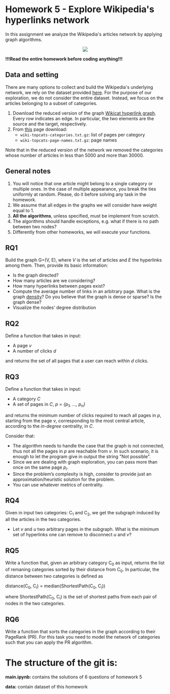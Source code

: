 # Homework 5 - Explore Wikipedia's hyperlinks network

In this assignment we analyze the Wikipedia's articles network by applying graph algorithms.


<div style="text-align:center"><img src ="https://cryptobriefing.com/wp-content/uploads/2018/04/Wikipedia-and-Request-Network-enable-donors-to-donate-in-cryptocurrency.jpg" /></div>


**!!!Read the entire homework before coding anything!!!**

## Data and setting
There are many options to collect and build the Wikipedia's underlying network, we rely on the dataset provided [here](https://snap.stanford.edu/data/wiki-topcats.html). For the purpose of our exploration, we do not consider the entire dataset. Instead, we focus on the articles belonging to a subset of categories. 


1.  Download the reduced version of the graph [Wikicat hyperlink graph](https://drive.google.com/file/d/1QVt0aMOFvLjOEm5eKeCxBQUwIU30_NIh/view?usp=sharing). Every row indicates an edge. In particular, the two elements are the source and the target, respectively.
2.  From [this](https://snap.stanford.edu/data/wiki-topcats.html) page download:
	-  `wiki-topcats-categories.txt.gz`: list of pages per category
	-  `wiki-topcats-page-names.txt.gz`: page names


Note that in the reduced version of the network we removed the categories whose number of articles in less than 5000 and more than 30000.

## General notes

1. You will notice that one article might belong to a single category or multiple ones. In the case of multiple appearance, you break the ties uniformly at random. Please, do it before solving any task in the homework.
2. We assume that all edges in the graphs we will consider have weight equal to 1.
2. __All the algorithms__, unless specified, must be implement from scratch.
3. The algorithms should handle exceptions, e.g. what if there is no path between two nodes?
4. Differently from other homeworks, we will execute your functions.


## RQ1 

Build the graph G=(V, E), where *V* is the set of articles and *E* the hyperlinks among them. Then, provide its basic information:
 
- Is the graph directed?
- How many articles are we considering?
- How many hyperlinks between pages exist?
- Compute the average number of links in an arbitrary page. What is the graph [density](https://en.wikipedia.org/wiki/Dense_graph)? Do you believe that the graph is dense or sparse? Is the graph dense?
- Visualize the nodes' degree distribution

## RQ2

Define a function that takes in input:
- A page _v_
- A number of clicks _d_

and returns the set of all pages that a user can reach within _d_ clicks. 

## RQ3

Define a function that takes in input:

- A category _C_
- A set of pages in _C_, _p = {p<sub>1</sub>, ..., p<sub>n</sub>}_

and returns the minimum number of clicks required to reach all pages in _p_, starting from the page _v_, corresponding to the most central article, according to the _in-degree_ centrality, in _C_.

Consider that:
- The algorithm needs to handle the case that the graph is not connected, thus not all the pages in _p_ are reachable from _v_. In such scenario, it is enough to let the program give in output the string "Not possible".
- Since we are dealing with graph exploration, you can pass more than once on the same page _p<sub>i</sub>_.
- Since the problem’s complexity is high, consider to provide just an approximation/heuristic solution for the problem. 
- You can use whatever metrics of centrality.


## RQ4

Given in input two categories: C<sub>1</sub> and C<sub>2</sub>, we get the subgraph induced by all the articles in the two categories. 

- Let _v_ and _u_ two arbitrary pages in the subgraph. What is the minimum set of hyperlinks one can remove to disconnect _u_ and _v_?


## RQ5

Write a function that, given an arbitrary category C<sub>0</sub> as input, returns the list of remaning categories sorted by their distance from C<sub>0</sub>. In particular, the distance between two categories is defined as 

distance(C<sub>0</sub>, C<sub>i</sub>) = median(ShortestPath(C<sub>0</sub>, C<sub>i</sub>))

where ShortestPath(C<sub>0</sub>, C<sub>i</sub>) is the set of shortest paths from each pair of nodes in the two categories.


## RQ6

Write a function that sorts the categories in the graph according to their PageRank (PR). For this task you need to model the network of categories such that you can apply the PR algorithm.


# The structure of the git is:

<b>main.ipynb: </b> contains the solutions of 6 questions of homework 5

<b>data:</b> contain dataset of this homework
